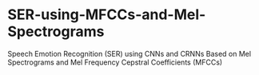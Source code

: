 # SER-using-MFCCs-and-Mel-Spectrograms
Speech Emotion Recognition (SER) using CNNs and CRNNs Based on Mel Spectrograms and Mel Frequency Cepstral Coefficients (MFCCs)

